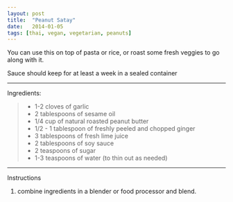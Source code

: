 ```yaml
---
layout: post
title:  "Peanut Satay"
date:   2014-01-05
tags: [thai, vegan, vegetarian, peanuts]
---
```


You can use this on top of pasta or rice, or roast some fresh veggies to go along with it.

Sauce should keep for at least a week in a sealed container

---

Ingredients:

> * 1-2 cloves of garlic
> * 2 tablespoons of sesame oil
> * 1/4 cup of natural roasted peanut butter
> * 1/2 - 1 tablespoon of freshly peeled and chopped ginger
> * 3 tablespoons of fresh lime juice
> * 2 tablespoons of soy sauce
> * 2 teaspoons of sugar
> * 1-3 teaspoons of water (to thin out as needed)

---

Instructions

1. combine ingredients in a blender or food processor and blend.


